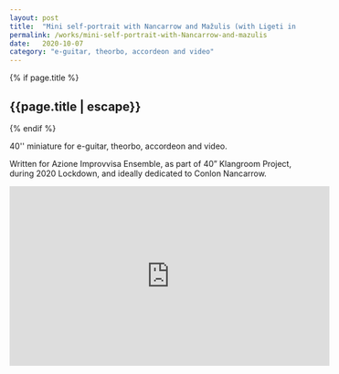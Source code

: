 ```yaml
---
layout: post
title:  "Mini self-portrait with Nancarrow and Mažulis (with Ligeti in the title)"
permalink: /works/mini-self-portrait-with-Nancarrow-and-mazulis
date:   2020-10-07
category: "e-guitar, theorbo, accordeon and video"
---
```

{% if page.title %}
<h2>{{page.title | escape}}</h2>
{% endif %}

40'' miniature for e-guitar, theorbo, accordeon and video.

Written for Azione Improvvisa Ensemble, as part of 40” Klangroom Project, during 2020 Lockdown, and ideally dedicated to Conlon Nancarrow.

<iframe width="560" height="315" src="https://www.youtube.com/embed/Pa_EwecwjH8" frameborder="0" allow="accelerometer; autoplay; clipboard-write; encrypted-media; gyroscope; picture-in-picture" allowfullscreen></iframe>